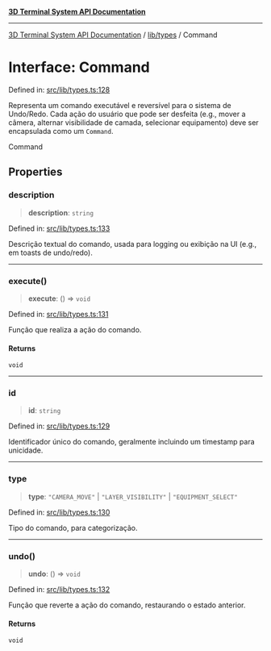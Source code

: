 [**3D Terminal System API Documentation**](../../../README.md)

***

[3D Terminal System API Documentation](../../../README.md) / [lib/types](../README.md) / Command

# Interface: Command

Defined in: [src/lib/types.ts:128](https://github.com/Dicommunitas/ThreeJS_Terminal_3D/blob/20cf40967bd739fbee6d804c3e821483cc482c65/src/lib/types.ts#L128)

Representa um comando executável e reversível para o sistema de Undo/Redo.
Cada ação do usuário que pode ser desfeita (e.g., mover a câmera, alternar visibilidade de camada,
selecionar equipamento) deve ser encapsulada como um `Command`.

 Command

## Properties

### description

> **description**: `string`

Defined in: [src/lib/types.ts:133](https://github.com/Dicommunitas/ThreeJS_Terminal_3D/blob/20cf40967bd739fbee6d804c3e821483cc482c65/src/lib/types.ts#L133)

Descrição textual do comando, usada para logging ou exibição na UI (e.g., em toasts de undo/redo).

***

### execute()

> **execute**: () => `void`

Defined in: [src/lib/types.ts:131](https://github.com/Dicommunitas/ThreeJS_Terminal_3D/blob/20cf40967bd739fbee6d804c3e821483cc482c65/src/lib/types.ts#L131)

Função que realiza a ação do comando.

#### Returns

`void`

***

### id

> **id**: `string`

Defined in: [src/lib/types.ts:129](https://github.com/Dicommunitas/ThreeJS_Terminal_3D/blob/20cf40967bd739fbee6d804c3e821483cc482c65/src/lib/types.ts#L129)

Identificador único do comando, geralmente incluindo um timestamp para unicidade.

***

### type

> **type**: `"CAMERA_MOVE"` \| `"LAYER_VISIBILITY"` \| `"EQUIPMENT_SELECT"`

Defined in: [src/lib/types.ts:130](https://github.com/Dicommunitas/ThreeJS_Terminal_3D/blob/20cf40967bd739fbee6d804c3e821483cc482c65/src/lib/types.ts#L130)

Tipo do comando, para categorização.

***

### undo()

> **undo**: () => `void`

Defined in: [src/lib/types.ts:132](https://github.com/Dicommunitas/ThreeJS_Terminal_3D/blob/20cf40967bd739fbee6d804c3e821483cc482c65/src/lib/types.ts#L132)

Função que reverte a ação do comando, restaurando o estado anterior.

#### Returns

`void`
